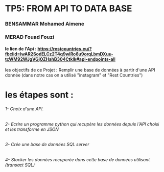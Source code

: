 # TP5: FROM API TO DATA BASE
### BENSAMMAR Mohamed Aimene
### MERAD Fouad Fouzi

#### le lien de l'Api : https://restcountries.eu/?fbclid=IwAR2SodELCz2T4q9wlRo6u9orqLbmDXuu-tcWM92WJgVGjOZHahB304Ctklk#api-endpoints-all

les objectifs de ce Projet : Remplir une base de données à partir d'une API donnée (dans notre cas on a utilisé "instagram" et "Rest Countries")

# les étapes sont :
###### 1- Choix d'une API.
###### 2- Ecrire un programme python qui recupère les données depuis l'API choisi et les transforme en JSON
###### 3- Crée une base de données SQL server
###### 4- Stocker les données recuperée dans cette base de données utilisant (transact SQL) 
